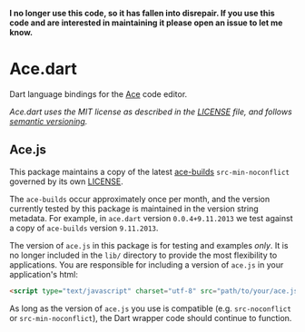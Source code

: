 **I no longer use this code, so it has fallen into disrepair.  If you use this code and are interested in maintaining it please open an issue to let me know.**

# Ace.dart

Dart language bindings for the [Ace][ace] code editor.

_Ace.dart uses the MIT license as described in the [LICENSE][license] file, and 
follows [semantic versioning][]._

## Ace.js

This package maintains a copy of the latest [ace-builds][] `src-min-noconflict` 
governed by its own [LICENSE][ace-license].

The `ace-builds` occur approximately once per month, and the version currently 
tested by this package is maintained in the version string metadata.  For 
example, in `ace.dart` version `0.0.4+9.11.2013` we test against a copy of 
`ace-builds` version `9.11.2013`.

The version of `ace.js` in this package is for testing and examples _only_.  It
is no longer included in the `lib/` directory to provide the most flexibility to
applications.  You are responsible for including a version of `ace.js` in your 
application's html:

```html
<script type="text/javascript" charset="utf-8" src="path/to/your/ace.js"></script>
```

As long as the version of `ace.js` you use is compatible (e.g. `src-noconflict` 
or `src-min-noconflict`), the Dart wrapper code should continue to function.

[ace]: http://ace.ajax.org/
[ace-builds]: https://github.com/ajaxorg/ace-builds/
[ace-license]: https://github.com/rmsmith/ace.dart/blob/master/js/LICENSE
[license]: https://github.com/rmsmith/ace.dart/blob/master/LICENSE
[semantic versioning]: http://semver.org/
